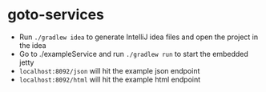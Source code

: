 # goto-services

* Run `./gradlew idea` to generate IntelliJ idea files and open the project in the idea
* Go to ./exampleService and run `./gradlew run` to start the embedded jetty
* `localhost:8092/json` will hit the example json endpoint
* `localhost:8092/html` will hit the example html endpoint
